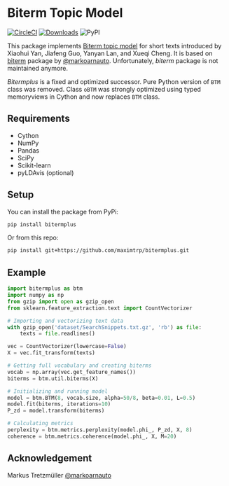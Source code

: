 # Biterm Topic Model

[![CircleCI](https://circleci.com/gh/maximtrp/bitermplus.svg?style=shield)](https://circleci.com/gh/maximtrp/bitermplus)
[![Downloads](https://pepy.tech/badge/bitermplus)](https://pepy.tech/project/bitermplus)
![PyPI](https://img.shields.io/pypi/v/bitermplus)

This package implements [Biterm topic model](https://citeseerx.ist.psu.edu/viewdoc/download?doi=10.1.1.402.4032&rep=rep1&type=pdf) for short texts introduced by Xiaohui Yan, Jiafeng Guo, Yanyan Lan, and Xueqi Cheng. It is based on [biterm](https://github.com/markoarnauto/biterm) package by [@markoarnauto](https://github.com/markoarnauto). Unfortunately, *biterm* package is not maintained anymore.

*Bitermplus* is a fixed and optimized successor. Pure Python version of `BTM` class was removed. Class `oBTM` was strongly optimized using typed memoryviews in Cython and now replaces `BTM` class.

## Requirements

* Cython
* NumPy
* Pandas
* SciPy
* Scikit-learn
* pyLDAvis (optional)

## Setup

You can install the package from PyPi:

```bash
pip install bitermplus
```

Or from this repo:

```bash
pip install git+https://github.com/maximtrp/bitermplus.git
```

## Example

```python
import bitermplus as btm
import numpy as np
from gzip import open as gzip_open
from sklearn.feature_extraction.text import CountVectorizer

# Importing and vectorizing text data
with gzip_open('dataset/SearchSnippets.txt.gz', 'rb') as file:
    texts = file.readlines()

vec = CountVectorizer(lowercase=False)
X = vec.fit_transform(texts)

# Getting full vocabulary and creating biterms
vocab = np.array(vec.get_feature_names())
biterms = btm.util.biterms(X)

# Initializing and running model
model = btm.BTM(8, vocab.size, alpha=50/8, beta=0.01, L=0.5)
model.fit(biterms, iterations=10)
P_zd = model.transform(biterms)

# Calculating metrics
perplexity = btm.metrics.perplexity(model.phi_, P_zd, X, 8)
coherence = btm.metrics.coherence(model.phi_, X, M=20)
```

## Acknowledgement

Markus Tretzmüller [@markoarnauto](https://github.com/markoarnauto)

